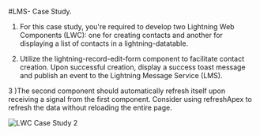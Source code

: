 #LMS- Case Study.

1) For this case study, you're required to develop two Lightning Web Components (LWC): one for creating contacts and another for displaying a list of contacts in a lightning-datatable.
  
2) Utilize the lightning-record-edit-form component to facilitate contact creation. Upon successful creation, display a success toast message and publish an event to the Lightning Message Service (LMS).

3 )The second component should automatically refresh itself upon receiving a signal from the first component. Consider using refreshApex to refresh the data without reloading the entire page.

   ![LWC Case Study 2](https://github.com/Kiruba-Sankar-SFDC/Kiruba-Sankar-SFDC-LMS-LWC-Case-Study/assets/152475974/f1b3a3ae-3aa4-454c-999b-2f3d359943f1)
